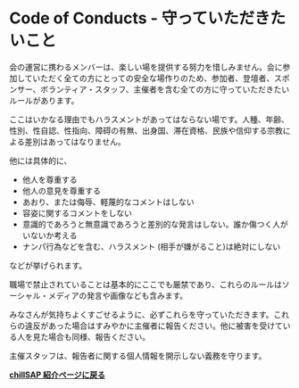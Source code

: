 # Code of Conducts - 守っていただきたいこと

会の運営に携わるメンバーは、楽しい場を提供する努力を惜しみません。会に参加していただく全ての方にとっての安全な場作りのため、参加者、登壇者、スポンサー、ボランティア・スタッフ、主催者を含む全ての方に守っていただきたいルールがあります。

ここはいかなる理由でもハラスメントがあってはならない場です。人種、年齢、性別、性自認、性指向、障碍の有無、出身国、滞在資格、民族や信仰する宗教による差別はあってはなりません。

他には具体的に、

- 他人を尊重する
- 他人の意見を尊重する
- あおり、または侮辱、軽蔑的なコメントはしない
- 容姿に関するコメントをしない
- 意識的であろうと無意識であろうと差別的な発言はしない。誰か傷つく人がいないか考える
- ナンパ行為などを含む、ハラスメント (相手が嫌がること)は絶対にしない

などが挙げられます。

職場で禁止されていることは基本的にここでも厳禁であり、これらのルールはソーシャル・メディアの発言や画像なども含みます。

みなさんが気持ちよくすごせるように、必ずこれらを守っていただきます。これらの違反があった場合はすみやかに主催者に報告ください。他に被害を受けている人を見た場合も同様、報告ください。

主催スタッフは、報告者に関する個人情報を開示しない義務を守ります。

**[chillSAP 紹介ページに戻る](README.md)**
